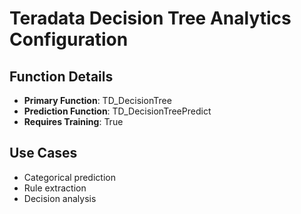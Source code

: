 # Teradata Decision Tree Analytics Configuration

## Function Details
- **Primary Function**: TD_DecisionTree
- **Prediction Function**: TD_DecisionTreePredict
- **Requires Training**: True

## Use Cases
- Categorical prediction
- Rule extraction
- Decision analysis

